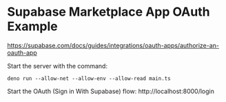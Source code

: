 # Supabase Marketplace App OAuth Example

https://supabase.com/docs/guides/integrations/oauth-apps/authorize-an-oauth-app

Start the server with the command:

```
deno run --allow-net --allow-env --allow-read main.ts
```

Start the OAuth (Sign in With Supabase) flow: http://localhost:8000/login
